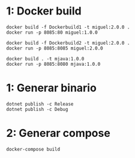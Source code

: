 # 1: Docker build

```
docker build -f Dockerbuild1 -t miguel:2.0.0 .
docker run -p 8085:80 miguel:1.0.0

docker build -f Dockerbuild2 -t miguel:2.0.0 .
docker run -p 8085:8085 miguel:2.0.0

docker build . -t mjava:1.0.0
docker run -p 8085:8080 mjava:1.0.0

```



# 1: Generar binario


```
dotnet publish -c Release
dotnet publish -c Debug
```

# 2: Generar compose
```
docker-compose build
```
